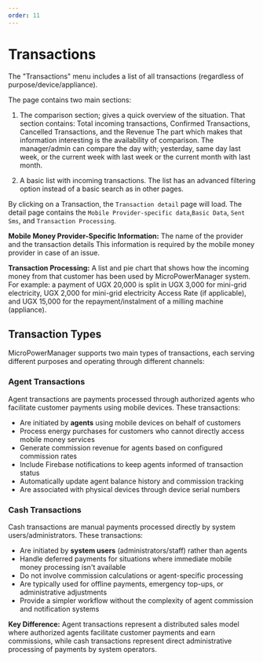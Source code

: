 ```yaml
---
order: 11
---
```


# Transactions

The "Transactions" menu includes a list of all transactions (regardless of purpose/device/appliance).

The page contains two main sections:

1. The comparison section; gives a quick overview of the situation.
   That section contains: Total incoming transactions, Confirmed Transactions, Cancelled Transactions, and the Revenue
   The part which makes that information interesting is the availability of comparison.
   The manager/admin can compare the day with; yesterday, same day last week, or the current week with last week or the current month with last month.

2. A basic list with incoming transactions.
   The list has an advanced filtering option instead of a basic search as in other pages.

By clicking on a Transaction, the `Transaction detail` page will load.
The detail page contains the `Mobile Provider-specific data`,`Basic Data`, `Sent Sms`, and `Transaction Processing`.

**Mobile Money Provider-Specific Information:** The name of the provider and the transaction details
This information is required by the mobile money provider in case of an issue.

**Transaction Processing:** A list and pie chart that shows how the incoming money from that customer has been used by MicroPowerManager system.
For example: a payment of UGX 20,000 is split in UGX 3,000 for mini-grid electricity, UGX 2,000 for mini-grid electricity Access Rate (if applicable), and UGX 15,000 for the repayment/instalment of a milling machine (appliance).

## Transaction Types

MicroPowerManager supports two main types of transactions, each serving different purposes and operating through different channels:

### Agent Transactions

Agent transactions are payments processed through authorized agents who facilitate customer payments using mobile devices. These transactions:

- Are initiated by **agents** using mobile devices on behalf of customers
- Process energy purchases for customers who cannot directly access mobile money services
- Generate commission revenue for agents based on configured commission rates
- Include Firebase notifications to keep agents informed of transaction status
- Automatically update agent balance history and commission tracking
- Are associated with physical devices through device serial numbers

### Cash Transactions

Cash transactions are manual payments processed directly by system users/administrators. These transactions:

- Are initiated by **system users** (administrators/staff) rather than agents
- Handle deferred payments for situations where immediate mobile money processing isn't available
- Do not involve commission calculations or agent-specific processing
- Are typically used for offline payments, emergency top-ups, or administrative adjustments
- Provide a simpler workflow without the complexity of agent commission and notification systems

**Key Difference:** Agent transactions represent a distributed sales model where authorized agents facilitate customer payments and earn commissions, while cash transactions represent direct administrative processing of payments by system operators.
